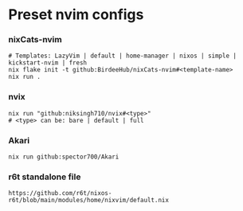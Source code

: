 # Preset nvim configs

### nixCats-nvim
```
# Templates: LazyVim | default | home-manager | nixos | simple | kickstart-nvim | fresh
nix flake init -t github:BirdeeHub/nixCats-nvim#<template-name>
nix run .
```

### nvix
```
nix run "github:niksingh710/nvix#<type>"
# <type> can be: bare | default | full
```

### Akari
```
nix run github:spector700/Akari
```

### r6t standalone file
```
https://github.com/r6t/nixos-r6t/blob/main/modules/home/nixvim/default.nix
```
